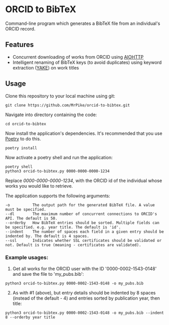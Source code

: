 # ORCID to BibTeX
Command-line program which generates a BibTeX file from an individual's ORCID record.

## Features

+ Concurrent downloading of works from ORCID using [AIOHTTP](https://docs.aiohttp.org/en/stable/)
+ Intelligent renaming of BibTeX keys (to avoid duplicates) using keyword extraction ([YAKE](https://github.com/LIAAD/yake)) on work titles


## Usage
Clone this repository to your local machine using git:
```shell
git clone https://github.com/MrPike/orcid-to-bibtex.git
```
Navigate into directory containing the code:
```shell
cd orcid-to-bibtex
```
Now install the application's dependencies. It's recommended that you use  [Poetry](https://python-poetry.org) to do this.
```shell
poetry install
```

Now activate a poetry shell and run the application:

```shell
poetry shell
python3 orcid-to-bibtex.py 0000-0000-0000-1234
```

Replace *0000-0000-0000-1234*,  with the ORCID id of the individual whose works you would like to retrieve.

The application supports the following arguments:

```
-o          The output path for the generated BibTeX file. A value must be specified.
--dl        The maximum number of concurrent connections to ORCID's API. The default is 50.
--orderby   How BibTeX entries should be sorted. Multiple fields can be specified. e.g. year title. The default is 'id'.
--indent    The number of spaces each field in a given entry should be indented by. The default is 4 spaces.
--ssl       Indicates whether SSL certificates should be validated or not. Default is true (meaning - certificates are validated).
```

### Example usages:

1. Get all works for the ORCID user with the ID '0000-0002-1543-0148' and save the file to 'my_pubs.bib':

```shell
python3 orcid-to-bibtex.py 0000-0002-1543-0148 -o my_pubs.bib
```

2. As with \#1 (above), but entry details should be indented by 8 spaces (instead of the default - 4) and entries sorted by publication year, then title:

```shell
python3 orcid-to-bibtex.py 0000-0002-1543-0148 -o my_pubs.bib --indent 8 --orderby year title
```
